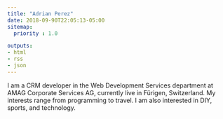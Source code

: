 ```yaml
---
title: "Adrian Perez"
date: 2018-09-90T22:05:13-05:00
sitemap:
  priority : 1.0

outputs:
- html
- rss
- json
---
```

<p class="mb-5">I am a CRM developer in the Web Development Services department at AMAG Corporate Services AG, currently live in Fürigen, Switzerland. My interests range from programming to travel. I am also interested in DIY, sports, and technology.</p>
